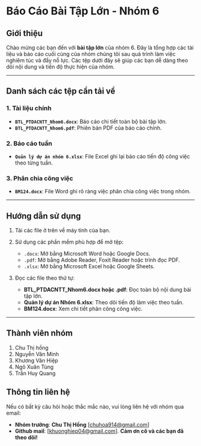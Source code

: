 # Báo Cáo Bài Tập Lớn - Nhóm 6

## Giới thiệu
Chào mừng các bạn đến với **bài tập lớn** của nhóm 6. Đây là tổng hợp các tài liệu và báo cáo cuối cùng của nhóm chúng tôi sau quá trình làm việc nghiêm túc và đầy nỗ lực. Các tệp dưới đây sẽ giúp các bạn dễ dàng theo dõi nội dung và tiến độ thực hiện của nhóm.

---

## Danh sách các tệp cần tải về
### 1. **Tài liệu chính**
- **`BTL_PTDACNTT_Nhom6.docx`**: Báo cáo chi tiết toàn bộ bài tập lớn.
- **`BTL_PTDACNTT_Nhom6.pdf`**: Phiên bản PDF của báo cáo chính.

### 2. **Báo cáo tuần**
- **`Quản lý dự án nhóm 6.xlsx`**: File Excel ghi lại báo cáo tiến độ công việc theo từng tuần.

### 3. **Phân chia công việc**
- **`BM124.docx`**: File Word ghi rõ ràng việc phân chia công việc trong nhóm.

---

## Hướng dẫn sử dụng
1. Tải các file ở trên về máy tính của bạn.
2. Sử dụng các phần mềm phù hợp để mở tệp:
   - `.docx`: Mở bằng Microsoft Word hoặc Google Docs.
   - `.pdf`: Mở bằng Adobe Reader, Foxit Reader hoặc trình đọc PDF.
   - `.xlsx`: Mở bằng Microsoft Excel hoặc Google Sheets.

3. Đọc các file theo thứ tự:
   - **BTL_PTDACNTT_Nhom6.docx hoặc .pdf**: Đọc toàn bộ nội dung bài tập lớn.
   - **Quản lý dự án Nhóm 6.xlsx**: Theo dõi tiến độ làm việc theo tuần.
   - **BM124.docx**: Xem chi tiết phân công công việc.

---
## Thành viên nhóm
1. Chu Thị hồng
2. Nguyễn Văn Minh
3. Khương Văn Hiệp
4. Ngô Xuân Tùng
5. Trần Huy Quang

## Thông tin liên hệ
Nếu có bất kỳ câu hỏi hoặc thắc mắc nào, vui lòng liên hệ với nhóm qua email:
- **Nhóm trưởng**: **Chu Thị Hồng** [chuhoa914@gmail.com]
- **Github mail**: [khuonghiep04@gmail.com].
**Cảm ơn cô và các bạn đã theo dõi!**
